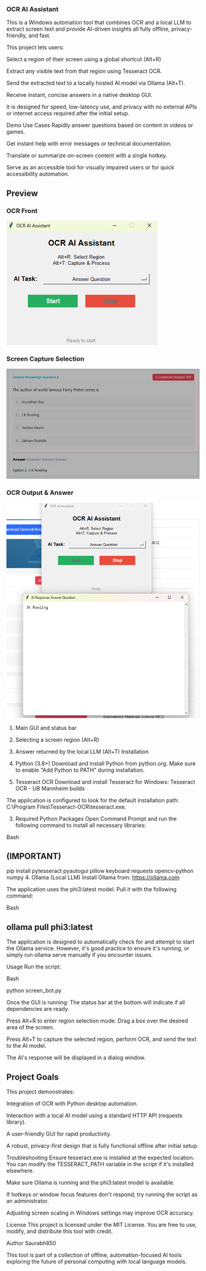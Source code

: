### OCR AI Assistant

This is a Windows automation tool that combines OCR and a local LLM to extract screen text and provide AI-driven insights all fully offline, privacy-friendly, and fast.

This project lets users:

Select a region of their screen using a global shortcut (Alt+R)

Extract any visible text from that region using Tesseract OCR.

Send the extracted text to a locally hosted AI model via Ollama (Alt+T).

Receive instant, concise answers in a native desktop GUI.

It is designed for speed, low-latency use, and privacy with no external APIs or internet access required after the initial setup.

Demo Use Cases
Rapidly answer questions based on content in videos or games.

Get instant help with error messages or technical documentation.

Translate or summarize on-screen content with a single hotkey.

Serve as an accessible tool for visually impaired users or for quick accessibility automation.


## Preview

### OCR Front
![Preview 1](assets/preview1.png)

### Screen Capture Selection
![Preview 2](assets/preview2.png)

### OCR Output & Answer
![Preview 3](assets/preview3.png)




1. Main GUI and status bar
2. Selecting a screen region (Alt+R)
3. Answer returned by the local LLM (Alt+T)
Installation
1. Python (3.8+)
Download and install Python from python.org.
Make sure to enable "Add Python to PATH" during installation.

2. Tesseract OCR
Download and install Tesseract for Windows:
Tesseract OCR - UB Mannheim builds

The application is configured to look for the default installation path: C:\Program Files\Tesseract-OCR\tesseract.exe.

3. Required Python Packages
Open Command Prompt and run the following command to install all necessary libraries:

Bash


## (IMPORTANT)

pip install pytesseract pyautogui pillow keyboard requests opencv-python numpy
4. Ollama (Local LLM)
Install Ollama from: https://ollama.com

The application uses the phi3:latest model. Pull it with the following command:

Bash


## ollama pull phi3:latest
The application is designed to automatically check for and attempt to start the Ollama service. However, it's good practice to ensure it's running, or simply run ollama serve manually if you encounter issues.

Usage
Run the script:

Bash

python screen_bot.py

Once the GUI is running: The status bar at the bottom will indicate if all dependencies are ready.

Press Alt+R to enter region selection mode. Drag a box over the desired area of the screen.

Press Alt+T to capture the selected region, perform OCR, and send the text to the AI model.

The AI's response will be displayed in a dialog window.

## Project Goals

This project demonstrates:

Integration of OCR with Python desktop automation.

Interaction with a local AI model using a standard HTTP API (requests library).

A user-friendly GUI for rapid productivity.

A robust, privacy-first design that is fully functional offline after initial setup.

Troubleshooting
Ensure tesseract.exe is installed at the expected location. You can modify the TESSERACT_PATH variable in the script if it's installed elsewhere.

Make sure Ollama is running and the phi3:latest model is available.

If hotkeys or window focus features don't respond, try running the script as an administrator.

Adjusting screen scaling in Windows settings may improve OCR accuracy.

License
This project is licensed under the MIT License. You are free to use, modify, and distribute this tool with credit.

Author
Saurabh850

This tool is part of a collection of offline, automation-focused AI tools exploring the future of personal computing with local language models.
